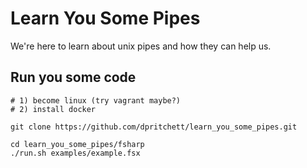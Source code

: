 # Learn You Some Pipes
We're here to learn about unix pipes and how they can help us.

## Run you some code
```
# 1) become linux (try vagrant maybe?)
# 2) install docker

git clone https://github.com/dpritchett/learn_you_some_pipes.git

cd learn_you_some_pipes/fsharp
./run.sh examples/example.fsx
```
